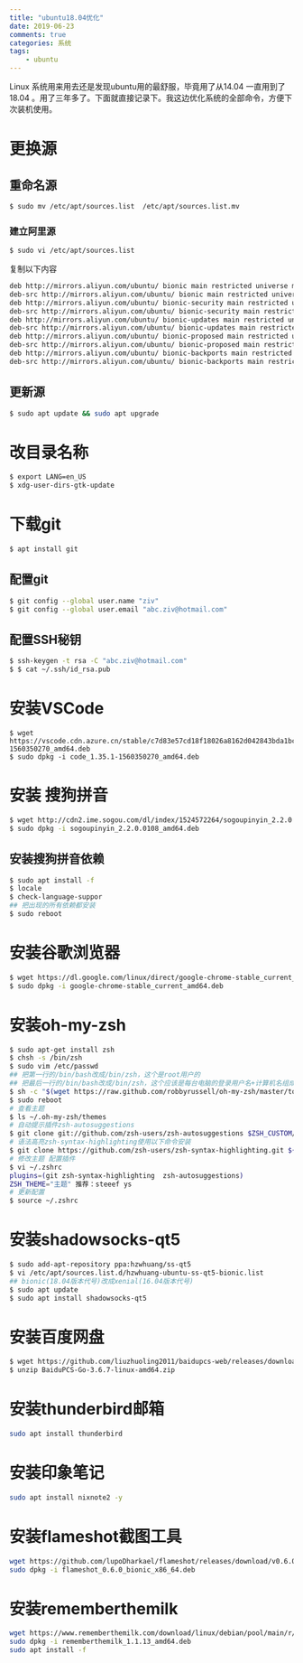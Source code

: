 ```yaml
---
title: "ubuntu18.04优化"
date: 2019-06-23
comments: true
categories: 系统
tags:
    - ubuntu
---
```


Linux 系统用来用去还是发现ubuntu用的最舒服，毕竟用了从14.04 一直用到了18.04 。用了三年多了。下面就直接记录下。我这边优化系统的全部命令，方便下次装机使用。
 <!-- more -->

# 更换源

## 重命名源
```bash
$ sudo mv /etc/apt/sources.list  /etc/apt/sources.list.mv
```
### 建立阿里源
```bash
$ sudo vi /etc/apt/sources.list
```
复制以下内容
``` bash
deb http://mirrors.aliyun.com/ubuntu/ bionic main restricted universe multiverse
deb-src http://mirrors.aliyun.com/ubuntu/ bionic main restricted universe multiverse
deb http://mirrors.aliyun.com/ubuntu/ bionic-security main restricted universe multiverse
deb-src http://mirrors.aliyun.com/ubuntu/ bionic-security main restricted universe multiverse
deb http://mirrors.aliyun.com/ubuntu/ bionic-updates main restricted universe multiverse
deb-src http://mirrors.aliyun.com/ubuntu/ bionic-updates main restricted universe multiverse
deb http://mirrors.aliyun.com/ubuntu/ bionic-proposed main restricted universe multiverse
deb-src http://mirrors.aliyun.com/ubuntu/ bionic-proposed main restricted universe multiverse
deb http://mirrors.aliyun.com/ubuntu/ bionic-backports main restricted universe multiverse
deb-src http://mirrors.aliyun.com/ubuntu/ bionic-backports main restricted universe multiverse
```

## 更新源
```bash
$ sudo apt update && sudo apt upgrade
```

# 改目录名称
```bash
$ export LANG=en_US
$ xdg-user-dirs-gtk-update
```

# 下载git
``` bash
$ apt install git
```

## 配置git
```bash
$ git config --global user.name "ziv" 
$ git config --global user.email "abc.ziv@hotmail.com"
```

## 配置SSH秘钥
```bash
$ ssh-keygen -t rsa -C "abc.ziv@hotmail.com"
$ $ cat ~/.ssh/id_rsa.pub
```

# 安装VSCode
```bahs
$ wget https://vscode.cdn.azure.cn/stable/c7d83e57cd18f18026a8162d042843bda1bcf21f/code_1.35.1-1560350270_amd64.deb
$ sudo dpkg -i code_1.35.1-1560350270_amd64.deb
```

# 安装 搜狗拼音
```bash
$ wget http://cdn2.ime.sogou.com/dl/index/1524572264/sogoupinyin_2.2.0.0108_amd64.deb
$ sudo dpkg -i sogoupinyin_2.2.0.0108_amd64.deb
```
## 安装搜狗拼音依赖
```bash
$ sudo apt install -f
$ locale
$ check-language-suppor
## 把出现的所有依赖都安装
$ sudo reboot
```

# 安装谷歌浏览器
```bash
$ wget https://dl.google.com/linux/direct/google-chrome-stable_current_amd64.deb
$ sudo dpkg -i google-chrome-stable_current_amd64.deb
```

# 安装oh-my-zsh
```bash
$ sudo apt-get install zsh
$ chsh -s /bin/zsh 
$ sudo vim /etc/passwd
## 把第一行的/bin/bash改成/bin/zsh，这个是root用户的
## 把最后一行的/bin/bash改成/bin/zsh，这个应该是每台电脑的登录用户名+计算机名组成的。
$ sh -c "$(wget https://raw.github.com/robbyrussell/oh-my-zsh/master/tools/install.sh -O -)"
$ sudo reboot
# 查看主题
$ ls ~/.oh-my-zsh/themes
# 自动提示插件zsh-autosuggestions
$ git clone git://github.com/zsh-users/zsh-autosuggestions $ZSH_CUSTOM/plugins/zsh-autosuggestions
# 语法高亮zsh-syntax-highlighting使用以下命令安装
$ git clone https://github.com/zsh-users/zsh-syntax-highlighting.git ${ZSH_CUSTOM:-~/.oh-my-zsh/custom}/plugins/zsh-syntax-highlighting
# 修改主题 配置插件
$ vi ~/.zshrc
plugins=(git zsh-syntax-highlighting  zsh-autosuggestions)
ZSH_THEME="主题" 推荐：steeef ys
# 更新配置
$ source ~/.zshrc
```

# 安装shadowsocks-qt5 
```bash
$ sudo add-apt-repository ppa:hzwhuang/ss-qt5
$ vi /etc/apt/sources.list.d/hzwhuang-ubuntu-ss-qt5-bionic.list
## bionic(18.04版本代号)改成xenial(16.04版本代号)
$ sudo apt update
$ sudo apt install shadowsocks-qt5
```

# 安装百度网盘
```bash
$ wget https://github.com/liuzhuoling2011/baidupcs-web/releases/download/3.6.7/BaiduPCS-Go-3.6.7-linux-amd64.zip
$ unzip BaiduPCS-Go-3.6.7-linux-amd64.zip
```

# 安装thunderbird邮箱
```bash
sudo apt install thunderbird
```

# 安装印象笔记
```bash
sudo apt install nixnote2 -y
```

# 安装flameshot截图工具
```bash
wget https://github.com/lupoDharkael/flameshot/releases/download/v0.6.0/flameshot_0.6.0_bionic_x86_64.deb
sudo dpkg -i flameshot_0.6.0_bionic_x86_64.deb
```

# 安装rememberthemilk
```bash
wget https://www.rememberthemilk.com/download/linux/debian/pool/main/r/rememberthemilk/rememberthemilk_1.1.13_amd64.deb
sudo dpkg -i rememberthemilk_1.1.13_amd64.deb
sudo apt install -f
```